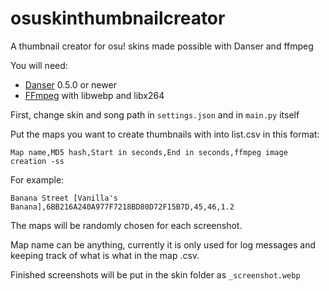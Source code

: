 # osuskinthumbnailcreator
A thumbnail creator for osu! skins made possible with Danser and ffmpeg

You will need:
 - [Danser](https://github.com/Wieku/danser-go) 0.5.0 or newer
 - [FFmpeg](https://github.com/FFmpeg/FFmpeg) with libwebp and libx264

First, change skin and song path in `settings.json` and in `main.py` itself

Put the maps you want to create thumbnails with into list.csv in this format:

`Map name,MD5 hash,Start in seconds,End in seconds,ffmpeg image creation -ss`

For example:

`Banana Street [Vanilla's Banana],6BB216A240A977F7218BD80D72F15B7D,45,46,1.2`

The maps will be randomly chosen for each screenshot.

Map name can be anything, currently it is only used for log messages and keeping track of what is what in the map .csv.

Finished screenshots will be put in the skin folder as `_screenshot.webp`
